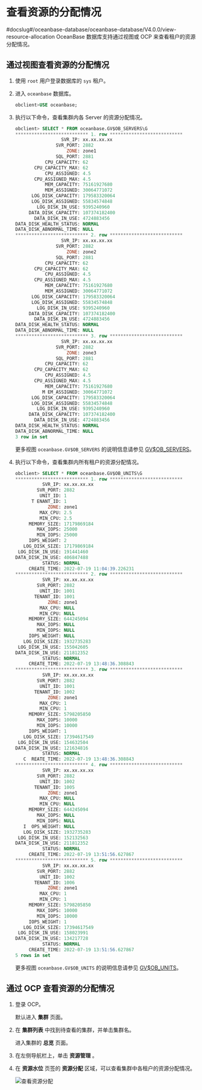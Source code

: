 # 查看资源的分配情况
#docslug#/oceanbase-database/oceanbase-database/V4.0.0/view-resource-allocation
OceanBase 数据库支持通过视图或 OCP 来查看租户的资源分配情况。

## 通过视图查看资源的分配情况

1. 使用 `root` 用户登录数据库的 `sys` 租户。

2. 进入 `oceanbase` 数据库。

   ```sql
   obclient>USE oceanbase;
   ```

3. 执行以下命令，查看集群内各 Server 的资源分配情况。

   ```sql
   obclient> SELECT * FROM oceanbase.GV$OB_SERVERS\G
   *************************** 1. row ***************************
                    SVR_IP: xx.xx.xx.xx
                  SVR_PORT: 2882
                      ZONE: zone1
                  SQL_PORT: 2881
              CPU_CAPACITY: 62
          CPU_CAPACITY_MAX: 62
              CPU_ASSIGNED: 4.5
          CPU_ASSIGNED_MAX: 4.5
              MEM_CAPACITY: 75161927680
              MEM_ASSIGNED: 30064771072
         LOG_DISK_CAPACITY: 179583320064
         LOG_DISK_ASSIGNED: 55834574848
           LOG_DISK_IN_USE: 9395240960
        DATA_DISK_CAPACITY: 107374182400
          DATA_DISK_IN_USE: 4724883456
   DATA_DISK_HEALTH_STATUS: NORMAL
   DATA_DISK_ABNORMAL_TIME: NULL
   *************************** 2. row ***************************
                    SVR_IP: xx.xx.xx.xx
                  SVR_PORT: 2882
                      ZONE: zone2
                  SQL_PORT: 2881
              CPU_CAPACITY: 62
          CPU_CAPACITY_MAX: 62
              CPU_ASSIGNED: 4.5
          CPU_ASSIGNED_MAX: 4.5
              MEM_CAPACITY: 75161927680
              MEM_ASSIGNED: 30064771072
         LOG_DISK_CAPACITY: 179583320064
         LOG_DISK_ASSIGNED: 55834574848
           LOG_DISK_IN_USE: 9395240960
        DATA_DISK_CAPACITY: 107374182400
          DATA_DISK_IN_USE: 4724883456
   DATA_DISK_HEALTH_STATUS: NORMAL
   DATA_DISK_ABNORMAL_TIME: NULL
   *************************** 3. row ***************************
                    SVR_IP: xx.xx.xx.xx
                  SVR_PORT: 2882
                      ZONE: zone3
                  SQL_PORT: 2881
              CPU_CAPACITY: 62
          CPU_CAPACITY_MAX: 62
              CPU_ASSIGNED: 4.5
          CPU_ASSIGNED_MAX: 4.5
              MEM_CAPACITY: 75161927680
             M EM_ASSIGNED: 30064771072
         LOG_DISK_CAPACITY: 179583320064
         LOG_DISK_ASSIGNED: 55834574848
           LOG_DISK_IN_USE: 9395240960
        DATA_DISK_CAPACITY: 107374182400
          DATA_DISK_IN_USE: 4724883456
   DATA_DISK_HEALTH_STATUS: NORMAL
   DATA_DISK_ABNORMAL_TIME: NULL
   3 row in set
   ```

   更多视图 `oceanbase.GV$OB_SERVERS` 的说明信息请参见 [GV$OB_SERVERS](../../14.system-reference/4.system-view-for-mysql/3.performance-view-5/9.gv-ob_servers.md)。

4. 执行以下命令，查看集群内所有租户的资源分配情况。

   ```sql
   obclient> SELECT * FROM oceanbase.GV$OB_UNITS\G
   *************************** 1. row ***************************
             SVR_IP: xx.xx.xx.xx
           SVR_PORT: 2882
            UNIT_ID: 1
         T ENANT_ID: 1
               ZONE: zone1
            MAX_CPU: 2.5
            MIN_CPU: 2.5
        MEMORY_SIZE: 17179869184
           MAX_IOPS: 25000
           MIN_IOPS: 25000
        IOPS_WEIGHT: 2
      LOG_DISK_SIZE: 17179869184
    LOG_DISK_IN_USE: 191441460
   DATA_DISK_IN_USE: 406847488
             STATUS: NORMAL
        CREATE_TIME: 2022-07-19 11:04:39.226231
   *************************** 2. row ***************************
             SVR_IP: xx.xx.xx.xx
           SVR_PORT: 2882
            UNIT_ID: 1001
          TENANT_ID: 1001
               ZONE: zone1
            MAX_CPU: NULL
            MIN_CPU: NULL
        MEMORY_SIZE: 644245094
           MAX_IOPS: NULL
           MIN_IOPS: NULL
        IOPS_WEIGHT: NULL
      LOG_DISK_SIZE: 1932735283
    LOG_DISK_IN_USE: 155042605
   DATA_DISK_IN_USE: 211812352
             STATUS: NORMAL
        CREATE_TIME: 2022-07-19 13:48:36.308843
   *************************** 3. row ***************************
             SVR_IP: xx.xx.xx.xx
           SVR_PORT: 2882
            UNIT_ID: 1001
          TENANT_ID: 1002
               ZONE: zone1
            MAX_CPU: 1
            MIN_CPU: 1
        MEMORY_SIZE: 5798205850
           MAX_IOPS: 10000
           MIN_IOPS: 10000
        IOPS_WEIGHT: 1
      LOG_DISK_SIZE: 17394617549
    LOG_DISK_IN_USE: 154632504
   DATA_DISK_IN_USE: 121634816
             STATUS: NORMAL
      C  REATE_TIME: 2022-07-19 13:48:36.308843
   *************************** 4. row ***************************
             SVR_IP: xx.xx.xx.xx
           SVR_PORT: 2882
            UNIT_ID: 1002
          TENANT_ID: 1005
               ZONE: zone1
            MAX_CPU: NULL
            MIN_CPU: NULL
        MEMORY_SIZE: 644245094
           MAX_IOPS: NULL
           MIN_IOPS: NULL
      I  OPS_WEIGHT: NULL
      LOG_DISK_SIZE: 1932735283
    LOG_DISK_IN_USE: 152132563
   DATA_DISK_IN_USE: 211812352
             STATUS: NORMAL
        CREATE_TIME: 2022-07-19 13:51:56.627867
   *************************** 5. row ***************************
             SVR_IP: xx.xx.xx.xx
           SVR_PORT: 2882
            UNIT_ID: 1002
          TENANT_ID: 1006
               ZONE: zone1
            MAX_CPU: 1
            MIN_CPU: 1
        MEMORY_SIZE: 5798205850
           MAX_IOPS: 10000
           MIN_IOPS: 10000
        IOPS_WEIGHT: 1
      LOG_DISK_SIZE: 17394617549
    LOG_DISK_IN_USE: 158023991
   DATA_DISK_IN_USE: 134217728
             STATUS: NORMAL
        CREATE_TIME: 2022-07-19 13:51:56.627867
   5 rows in set
   ```

   更多视图 `oceanbase.GV$OB_UNITS` 的说明信息请参见 [GV$OB_UNITS](../../14.system-reference/4.system-view-for-mysql/3.performance-view-5/13.gv-ob_units.md)。

## 通过 OCP 查看资源的分配情况

1. 登录 OCP。

   默认进入 **集群** 页面。

2. 在 **集群列表** 中找到待查看的集群，并单击集群名。

   进入集群的 **总览** 页面。

3. 在左侧导航栏上，单击 **资源管理** 。

4. 在 **资源水位** 页签的 **资源分配** 区域，可以查看集群中各租户的资源分配情况。

   ![查看资源分配](https://help-static-aliyun-doc.aliyuncs.com/assets/img/zh-CN/9548251361/p323792.png)
